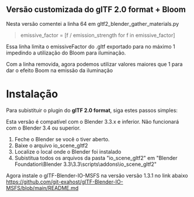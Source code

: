 ## Versão customizada do glTF 2.0 format + Bloom

Nesta versão comentei a linha 64 em gltf2_blender_gather_materials.py

>emissive_factor = [f / emission_strength for f in emissive_factor]

Essa linha limita o emissiveFactor do .gltf exportado para no máximo 1 impedindo a utilização do Bloom para iluminação.

Com a linha removida, agora podemos utilizar valores maiores que 1 para dar o efeito Boom na emissão da iluminação

# Instalação

Para subistituir o plugin do **glTF 2.0 format**, siga estes passos simples:

Esta versão é compatível com o Blender 3.3.x e inferior. Não funcionará com o Blender 3.4 ou superior.

1. Feche o Blender se você o tiver aberto.
2. Baixe o arquivo io_scene_gltf2
3. Localize o local onde o Blender foi instalado
4. Subistitua todos os arquivos da pasta "io_scene_gltf2" em "Blender Foundation\Blender 3.3\3.3\scripts\addons\io_scene_gltf2"

Agora instale o glTF-Blender-IO-MSFS na versão versão 1.3.1 no link abaixo<br>
https://github.com/git-exahost/glTF-Blender-IO-MSFS/blob/main/README.md

